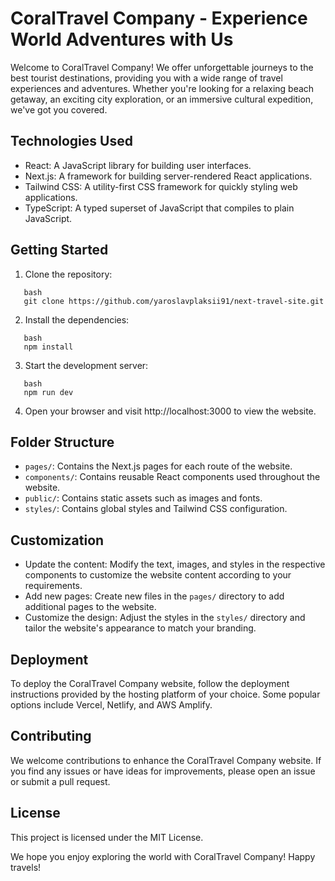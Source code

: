 # CoralTravel Company - Experience World Adventures with Us

Welcome to CoralTravel Company! We offer unforgettable journeys to the best tourist destinations, providing you with a wide range of travel experiences and adventures. Whether you're looking for a relaxing beach getaway, an exciting city exploration, or an immersive cultural expedition, we've got you covered.

## Technologies Used

- React: A JavaScript library for building user interfaces.
- Next.js: A framework for building server-rendered React applications.
- Tailwind CSS: A utility-first CSS framework for quickly styling web applications.
- TypeScript: A typed superset of JavaScript that compiles to plain JavaScript.

## Getting Started

1. Clone the repository:

```
   bash
   git clone https://github.com/yaroslavplaksii91/next-travel-site.git

```

2. Install the dependencies:

```
   bash
   npm install

```

3. Start the development server:

```
   bash
   npm run dev

```

4. Open your browser and visit http://localhost:3000 to view the website.

## Folder Structure

- `pages/`: Contains the Next.js pages for each route of the website.
- `components/`: Contains reusable React components used throughout the website.
- `public/`: Contains static assets such as images and fonts.
- `styles/`: Contains global styles and Tailwind CSS configuration.

## Customization

- Update the content: Modify the text, images, and styles in the respective components to customize the website content according to your requirements.
- Add new pages: Create new files in the `pages/` directory to add additional pages to the website.
- Customize the design: Adjust the styles in the `styles/` directory and tailor the website's appearance to match your branding.

## Deployment

To deploy the CoralTravel Company website, follow the deployment instructions provided by the hosting platform of your choice. Some popular options include Vercel, Netlify, and AWS Amplify.

## Contributing

We welcome contributions to enhance the CoralTravel Company website. If you find any issues or have ideas for improvements, please open an issue or submit a pull request.

## License

This project is licensed under the MIT License.

We hope you enjoy exploring the world with CoralTravel Company! Happy travels!
